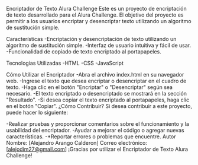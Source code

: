 Encriptador de Texto Alura Challenge
Este es un proyecto de encriptación de texto desarrollado para el Alura Challenge. El objetivo del proyecto es permitir a los usuarios encriptar y desencriptar texto utilizando un algoritmo de sustitución simple.

Características
-Encriptación y desencriptación de texto utilizando un algoritmo de sustitución simple.
-Interfaz de usuario intuitiva y fácil de usar.
-Funcionalidad de copiado de texto encriptado al portapapeles.

Tecnologías Utilizadas
-HTML
-CSS
-JavaScript

Cómo Utilizar el Encriptador
-Abra el archivo index.html en su navegador web.
-Ingrese el texto que desea encriptar o desencriptar en el cuadro de texto.
-Haga clic en el botón "Encriptar" o "Desencriptar" según sea necesario.
-El texto encriptado o desencriptado se mostrará en la sección "Resultado".
-Si desea copiar el texto encriptado al portapapeles, haga clic en el botón "Copiar".
¿Cómo Contribuir?
Si desea contribuir a este proyecto, puede hacer lo siguiente:

-Realizar pruebas y proporcionar comentarios sobre el funcionamiento y la usabilidad del encriptador.
-Ayudar a mejorar el código o agregar nuevas características.
-*Reportar errores o problemas que encuentre.
Autor
Nombre: [Alejandro Arango Calderon]
Correo electrónico: [alejodim27@gmail.com]
¡Gracias por utilizar el Encriptador de Texto Alura Challenge!
